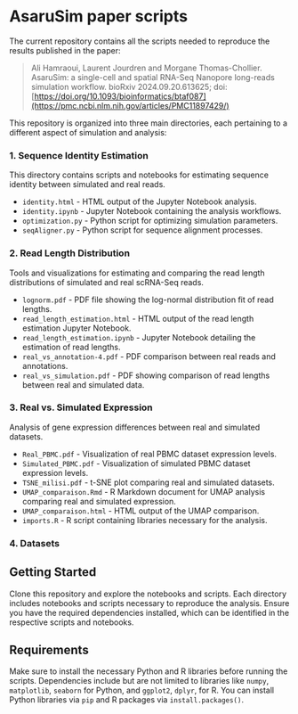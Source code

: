 # AsaruSim paper scripts
The current repository contains all the scripts needed to reproduce the results published in the paper:
> Ali Hamraoui, Laurent Jourdren and Morgane Thomas-Chollier. AsaruSim: a single-cell and spatial RNA-Seq Nanopore long-reads simulation workflow.
> bioRxiv 2024.09.20.613625; doi: [https://doi.org/10.1093/bioinformatics/btaf087](https://pmc.ncbi.nlm.nih.gov/articles/PMC11897429/)

This repository is organized into three main directories, each pertaining to a different aspect of simulation and analysis:

### 1. Sequence Identity Estimation

This directory contains scripts and notebooks for estimating sequence identity between simulated and real reads.

- `identity.html` - HTML output of the Jupyter Notebook analysis.
- `identity.ipynb` - Jupyter Notebook containing the analysis workflows.
- `optimization.py` - Python script for optimizing simulation parameters.
- `seqAligner.py` - Python script for sequence alignment processes.

### 2. Read Length Distribution

Tools and visualizations for estimating and comparing the read length distributions of simulated and real scRNA-Seq reads.

- `lognorm.pdf` - PDF file showing the log-normal distribution fit of read lengths.
- `read_length_estimation.html` - HTML output of the read length estimation Jupyter Notebook.
- `read_length_estimation.ipynb` - Jupyter Notebook detailing the estimation of read lengths.
- `real_vs_annotation-4.pdf` - PDF comparison between real reads and annotations.
- `real_vs_simulation.pdf` - PDF showing comparison of read lengths between real and simulated data.

### 3. Real vs. Simulated Expression

Analysis of gene expression differences between real and simulated datasets.

- `Real_PBMC.pdf` - Visualization of real PBMC dataset expression levels.
- `Simulated_PBMC.pdf` - Visualization of simulated PBMC dataset expression levels.
- `TSNE_milisi.pdf` - t-SNE plot comparing real and simulated datasets.
- `UMAP_comparaison.Rmd` - R Markdown document for UMAP analysis comparing real and simulated expression.
- `UMAP_comparaison.html` - HTML output of the UMAP comparison.
- `imports.R` - R script containing libraries necessary for the analysis.

### 4. Datasets


## Getting Started

Clone this repository and explore the notebooks and scripts. Each directory includes notebooks and scripts necessary to reproduce the analysis. 
Ensure you have the required dependencies installed, which can be identified in the respective scripts and notebooks.

## Requirements

Make sure to install the necessary Python and R libraries before running the scripts. Dependencies include but are not limited to libraries like `numpy`, `matplotlib`, `seaborn` for Python, and `ggplot2`, `dplyr`, for R. You can install Python libraries via `pip` and R packages via `install.packages()`.
